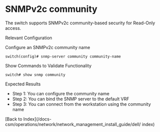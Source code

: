 # SNMPv2c community

The switch supports SNMPv2c community-based security for Read-Only access.

Relevant Configuration

Configure an SNMPv2c community name

```
switch(config)# snmp-server community community-name 
```

Show Commands to Validate Functionality

```
switch# show snmp community
```

Expected Results

* Step 1: You can configure the community name
* Step 2: You can bind the SNMP server to the default VRF
* Step 3: You can connect from the workstation using the community name


[Back to Index](/docs-csm/operations/network/network_management_install_guide/dell/
index)

